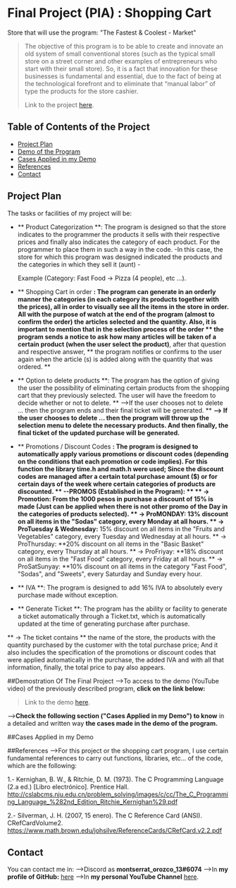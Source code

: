 # Final Project (PIA) :  Shopping Cart 
Store that will use the program: "The Fastest & Coolest - Market" 


>The objective of this program is to be able to create and innovate an old system of small conventional stores (such as the typical small store on a street corner and other examples of entrepreneurs who start with their small store).
So, it is a fact that innovation for these businesses is fundamental and essential, due to the fact of being at the technological forefront and to eliminate that “manual labor” of type the products for the store cashier.
>
>Link to the project [here](https://github.com/montserrat1318/C/tree/main/pia).


## Table of Contents of the Project
* [Project Plan](#Project-Plan)
* [Demo of the Program](#Demostration-Of-The-Final-Program)
* [Cases Applied in my Demo](#Cases-Applied-in-my-Demo)
* [References](#References)
* [Contact](#Contact)
<!-- * [License](#license) -->

## Project Plan
The tasks or facilities of my project will be:
* ** Product Categorization **: The program is designed so that the store indicates to the programmer the products it sells with their respective prices and finally also indicates the category of each product. For the programmer to place them in such a way in the code.
-In this case, the store for which this program was designed indicated the products and the categories in which they sell it (aunt) -

   Example (Category: Fast Food -> Pizza (4 people), etc ...).
* ** Shopping Cart in order **: The program can generate in an orderly manner the categories (in each category its products together with the prices), all in order to visually see all the items in the store in order.
All with the purpose of watch at the end of the program (almost to confirm the order) the articles selected and the quantity.
Also, it is important to mention that in the selection process of the order      ** the program sends a notice to ask how many articles will be taken of a certain product (when the user select the product)**, after that question and respective answer, ** the program notifies or confirms to the user again when the article (s) is added along with the quantity that was ordered. **

* ** Option to delete products **: The program has the option of giving the user the possibility of eliminating certain products from the shopping cart that they previously selected. The user will have the freedom to decide whether or not to delete.
** -->If the user chooses not to delete ... then the program ends and their final ticket will be generated. **
**--> If the user chooses to delete ... then the program will throw up the selection menu to delete the necessary products. And then finally, the final ticket of the updated purchase will be generated.**

* ** Promotions / Discount Codes **: The program is designed to automatically apply various promotions or discount codes (depending on the conditions that each promotion or code implies). For this function the library time.h and math.h were used; Since the discount codes are managed after a certain total purchase amount ($) or for certain days of the week where certain categories of products are discounted.
** --PROMOS (Established in the Program): **
** -> Promotion: **From the 1000 pesos in purchase a discount of 15% is made (Just can be applied when there is not other promo of the Day in the categories of products selected).
** -> ProMONDAY:** 13% discount on all items in the "Sodas" category, every Monday at all hours. 
** -> ProTuesday & Wednesday:** 15% discount on all items in the "Fruits and Vegetables" category, every Tuesday and Wednesday at all hours. 
** -> ProThursday: **20% discount on all items in the "Basic Basket" category, every Thursday at all hours. 
** -> ProFriyay: **18% discount on all items in the "Fast Food" category, every Friday at all hours. 
** -> ProSatSunyay: **10% discount on all items in the category "Fast Food", "Sodas", and "Sweets", every Saturday and Sunday every hour. 

* ** IVA **: The program is designed to add 16% IVA to absolutely every purchase made without exception.

* ** Generate Ticket **: The program has the ability or facility to generate a ticket automatically through a Ticket.txt, which is automatically updated at the time of generating purchase after purchase.

** -> The ticket contains ** the name of the store, the products with the quantity purchased by the customer with the total purchase price; And it also includes the specification of the promotions or discount codes that were applied automatically in the purchase, the added IVA and with all that information, finally, the total price to pay also appears.

##Demostration Of The Final Project
-->To access to the demo (YouTube video) of the previously described program, **click on the link below:**

>Link to the demo [here](https://www.youtube.com/watch?v=Jx3qH6_0qPA&t=24s).

-->**Check the following section ("Cases Applied in my Demo") to know** in a detailed and written way **the cases made in the demo of the program.**

##Cases Applied in my Demo

##References
-->For this project or the shopping cart program, I use certain fundamental references to carry out functions, libraries, etc... of the code, which are the following:

1.- Kernighan, B. W., & Ritchie, D. M. (1973). The C Programming Language (2.a ed.) [Libro electrónico]. Prentice Hall. http://cslabcms.nju.edu.cn/problem_solving/images/c/cc/The_C_Programming_Language_%282nd_Edition_Ritchie_Kernighan%29.pdf

2.- Silverman, J. H. (2007, 15 enero). The C Reference Card (ANSI). CRefCardVolume2. https://www.math.brown.edu/johsilve/ReferenceCards/CRefCard.v2.2.pdf

## Contact
You can contact me in:
-->Discord as  **montserrat_orozco_13#6074** 
-->In **my profile of GitHub:** [here](https://github.com/montserrat1318) 
-->In **my personal YouTube Channel** [here](https://www.youtube.com/channel/UCMV5nUXAt0J-El-bIdc1S-g).
